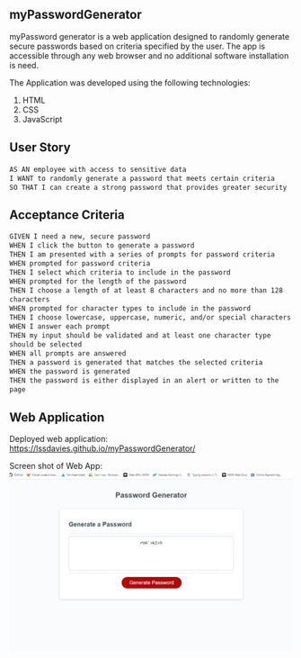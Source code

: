 ## myPasswordGenerator

myPassword generator is a web application designed to randomly generate secure passwords based on criteria specified by the user. The app is accessible through any web browser and no additional software installation is need.

The Application was developed using the following technologies:
1. HTML
2. CSS
3. JavaScript

## User Story

```
AS AN employee with access to sensitive data
I WANT to randomly generate a password that meets certain criteria
SO THAT I can create a strong password that provides greater security
```

## Acceptance Criteria

```
GIVEN I need a new, secure password
WHEN I click the button to generate a password
THEN I am presented with a series of prompts for password criteria
WHEN prompted for password criteria
THEN I select which criteria to include in the password
WHEN prompted for the length of the password
THEN I choose a length of at least 8 characters and no more than 128 characters
WHEN prompted for character types to include in the password
THEN I choose lowercase, uppercase, numeric, and/or special characters
WHEN I answer each prompt
THEN my input should be validated and at least one character type should be selected
WHEN all prompts are answered
THEN a password is generated that matches the selected criteria
WHEN the password is generated
THEN the password is either displayed in an alert or written to the page
```

## Web Application

Deployed web application: https://lssdavies.github.io/myPasswordGenerator/

Screen shot of Web App:
![Web App](myPassowrdGenerator.PNG)
